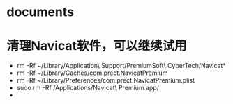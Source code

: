 # documents

# 清理Navicat软件，可以继续试用

+ rm -Rf ~/Library/Application\ Support/PremiumSoft\ CyberTech/Navicat*
+ rm -Rf ~/Library/Caches/com.prect.NavicatPremium
+ rm -Rf ~/Library/Preferences/com.prect.NavicatPremium.plist
+ sudo rm -Rf /Applications/Navicat\ Premium.app/
+ 
